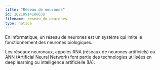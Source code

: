 ```yaml
---
title: "Réseau de neurones"
id: 20210914180638
filename: reseau_de_neurones
type: notice
---
```


En informatique, un réseau de neurones est un système qui imite le fonctionnement des neurones biologiques.

Les réseaux neuronaux, appelés RNA (réseaux de neurones artificiels) ou ANN (Artificial Neural Network) font partie des technologies utilisées en deep learning ou intelligence artificielle (IA).

